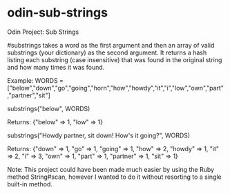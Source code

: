 # odin-sub-strings
Odin Project: Sub Strings

#substrings takes a word as the first argument and then an array of valid substrings (your dictionary) as the second argument. It returns a hash listing each substring (case insensitive) that was found in the original string and how many times it was found.

Example:
WORDS = ["below","down","go","going","horn","how","howdy","it","i","low","own","part","partner","sit"]

substrings("below", WORDS)

Returns: {"below" => 1, "low" => 1}

substrings("Howdy partner, sit down! How's it going?", WORDS)

Returns: {"down" => 1, "go" => 1, "going" => 1, "how" => 2, "howdy" => 1, "it" => 2, "i" => 3, "own" => 1, "part" => 1, "partner" => 1, "sit" => 1}

Note: This project could have been made much easier by using the Ruby method String#scan, however I wanted to do it without resorting to a single built-in method.
